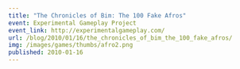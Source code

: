 ```yaml
---
title: "The Chronicles of Bim: The 100 Fake Afros"
event: Experimental Gameplay Project
event_link: http://experimentalgameplay.com/
url: /blog/2010/01/16/the_chronicles_of_bim_the_100_fake_afros/
img: /images/games/thumbs/afro2.png
published: 2010-01-16
---
```


